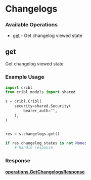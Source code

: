 # Changelogs

### Available Operations

* [get](#get) - Get changelog viewed state

## get

Get changelog viewed state

### Example Usage

```python
import cribl
from cribl.models import shared

s = cribl.Cribl(
    security=shared.Security(
        bearer_auth="",
    ),
)


res = s.changelogs.get()

if res.changelog_states is not None:
    # handle response
```


### Response

**[operations.GetChangelogsResponse](../../models/operations/getchangelogsresponse.md)**

